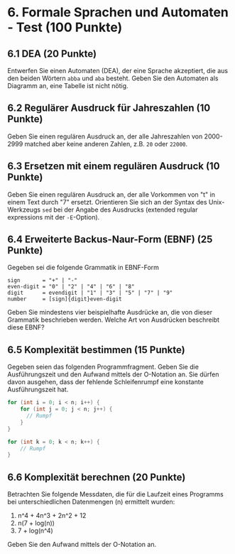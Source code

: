 # 6. Formale Sprachen und Automaten - Test (100 Punkte)

## 6.1 DEA (20 Punkte)
Entwerfen Sie einen Automaten (DEA), der eine Sprache akzeptiert, die aus den beiden Wörtern `abba` und `aba` besteht. Geben Sie den Automaten als Diagramm an, eine Tabelle ist nicht nötig.


## 6.2 Regulärer Ausdruck für Jahreszahlen (10 Punkte)
Geben Sie einen regulären Ausdruck an, der alle Jahreszahlen von 2000-2999 matched aber keine anderen Zahlen, z.B. `20` oder `22000`.


## 6.3 Ersetzen mit einem regulären Ausdruck (10 Punkte)
Geben Sie einen regulären Ausdruck an, der alle Vorkommen von "t" in einem Text durch "7" ersetzt. Orientieren Sie sich an der Syntax des Unix-Werkzeugs `sed` bei der Angabe des Ausdrucks (extended regular expressions mit der `-E`-Option).


## 6.4 Erweiterte Backus-Naur-Form (EBNF) (25 Punkte)
Gegeben sei die folgende Grammatik in EBNF-Form

```console
sign       = "+" | "-"
even-digit = "0" | "2" | "4" | "6" | "8"
digit      = evendigit | "1" | "3" | "5" | "7" | "9"
number     = [sign]{digit}even-digit
```

Geben Sie mindestens vier beispielhafte Ausdrücke an, die von dieser Grammatik beschrieben werden. Welche Art von Ausdrücken beschreibt diese EBNF?


## 6.5 Komplexität bestimmen (15 Punkte)
Gegeben seien das folgenden Programmfragment. Geben Sie die Ausführungszeit und den Aufwand mittels der O-Notation an. Sie dürfen davon ausgehen, dass der fehlende Schleifenrumpf eine konstante Ausführungszeit hat.

```java
for (int i = 0; i < n; i++) {
    for (int j = 0; j < n; j++) {
      // Rumpf
    }
}

for (int k = 0; k < n; k++) {
    // Rumpf
}
```


## 6.6 Komplexität berechnen (20 Punkte)
Betrachten Sie folgende Messdaten, die für die Laufzeit eines Programms bei unterschiedlichen Datenmengen (n) ermittelt wurden:

  1. n^4 + 4n^3 + 2n^2 + 12
  2. n(7 + log(n))
  3. 7 + log(n^4)

Geben Sie den Aufwand mittels der O-Notation an.


